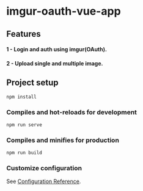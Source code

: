 # imgur-oauth-vue-app

## Features
#### 1 - Login and auth using imgur(OAuth).
#### 2 - Upload single and multiple image.

## Project setup
```
npm install
```

### Compiles and hot-reloads for development
```
npm run serve
```

### Compiles and minifies for production
```
npm run build
```

### Customize configuration
See [Configuration Reference](https://cli.vuejs.org/config/).
